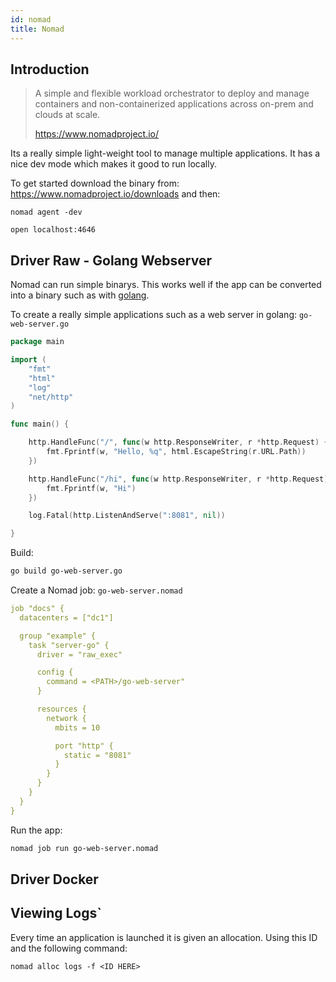 ```yaml
---
id: nomad
title: Nomad
---
```


## Introduction

> A simple and flexible workload orchestrator to deploy and manage containers and non-containerized applications across on-prem and clouds at scale.
>
> https://www.nomadproject.io/

Its a really simple light-weight tool to manage multiple applications. It has a nice dev mode which makes it good to run locally.

To get started download the binary from: https://www.nomadproject.io/downloads and then:

```
nomad agent -dev
```

```
open localhost:4646
```



## Driver Raw - Golang Webserver

Nomad can run simple binarys. This works well if the app can be converted into a binary such as with [golang](../languages/golang).

To create a really simple applications such as a web server in golang: `go-web-server.go`

```go
package main

import (
    "fmt"
    "html"
    "log"
    "net/http"
)

func main() {

    http.HandleFunc("/", func(w http.ResponseWriter, r *http.Request) {
        fmt.Fprintf(w, "Hello, %q", html.EscapeString(r.URL.Path))
    })

    http.HandleFunc("/hi", func(w http.ResponseWriter, r *http.Request){
        fmt.Fprintf(w, "Hi")
    })

    log.Fatal(http.ListenAndServe(":8081", nil))

}

```

Build:

```bash
go build go-web-server.go
```

Create a Nomad job: `go-web-server.nomad`

```yaml
job "docs" {
  datacenters = ["dc1"]

  group "example" {
    task "server-go" {
      driver = "raw_exec"

      config {
        command = <PATH>/go-web-server"
      }

      resources {
        network {
          mbits = 10

          port "http" {
            static = "8081"
          }
        }
      }
    }
  }
}
```

Run the app:

```bash
nomad job run go-web-server.nomad
```

## Driver Docker


## Viewing Logs`

Every time an application is launched it is given an allocation. Using this ID and the following command:

```
nomad alloc logs -f <ID HERE>
```
